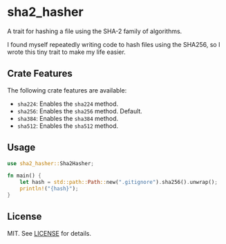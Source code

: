# sha2_hasher

A trait for hashing a file using the SHA-2 family of algorithms.

I found myself repeatedly writing code to hash files using the SHA256, so I wrote this tiny trait to make my life easier.

## Crate Features

The following crate features are available:

- `sha224`: Enables the `sha224` method.
- `sha256`: Enables the `sha256` method. Default.
- `sha384`: Enables the `sha384` method.
- `sha512`: Enables the `sha512` method.

## Usage

```rust
use sha2_hasher::Sha2Hasher;

fn main() {
    let hash = std::path::Path::new(".gitignore").sha256().unwrap();
    println!("{hash}");
}
```

## License

MIT. See [LICENSE](LICENSE) for details.
